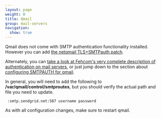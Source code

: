 ```yaml
---
layout: page
weight: 0
title: Qmail
group: mail-servers
navigation:
  show: true
---
```


Qmail does not come with SMTP authentication functionality installed. However you can add [the netqmail TLS+SMTPauth patch](http://notes.sagredo.eu/node/84).

Alternately, you can [take a look at Fehcom's very complete description of authentication on mail servers](http://www.fehcom.de/qmail/smtpauth.html), or just jump down to the section about [configuring SMTPAUTH for qmail](https://www.fehcom.de/qmail/smtpauth.html##SETUP).

In general, you will need to add the following to **/var/qmail/control/smtproutes**, but you should verify the actual path and file you need to update.

```
 :smtp.sendgrid.net:587 username password
```

As with all configuration changes, make sure to restart qmail.
